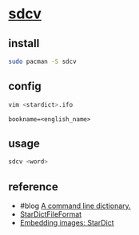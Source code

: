 # [sdcv](https://github.com/Dushistov/sdcv)

## install

```sh
sudo pacman -S sdcv
```

## config

```sh
vim <stardict>.ifo
```

```
bookname=<english_name>
```

## usage

```sh
sdcv <word>
```

## reference

- #blog [A command line dictionary.](https://nchrs.xyz/stardict.html)
- [StarDictFileFormat](https://stardict-4.sourceforge.net/StarDictFileFormat)
- [Embedding images: StarDict](https://github.com/nikita-moor/latin-dictionary/issues/2#issuecomment-496029572)
